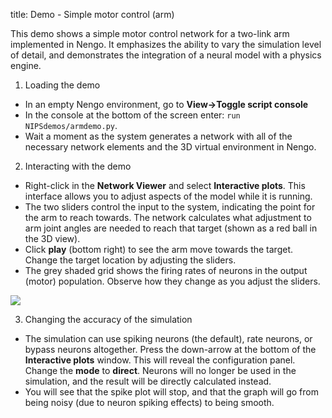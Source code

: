 title: Demo - Simple motor control (arm)


This demo shows a simple motor control network for a two-link arm implemented
in Nengo. It emphasizes the ability to vary the simulation level of detail,
and demonstrates the integration of a neural model with a physics engine.

1. Loading the demo

  * In an empty Nengo environment, go to **View->Toggle script console**
  * In the console at the bottom of the screen enter: `run NIPSdemos/armdemo.py`.
  * Wait a moment as the system generates a network with all of the necessary network elements and the 3D virtual environment in Nengo.

2. Interacting with the demo

  * Right-click in the **Network Viewer** and select **Interactive plots**. This interface allows you to adjust aspects of the model while it is running.
  * The two sliders control the input to the system, indicating the point for the arm to reach towards. The network calculates what adjustment to arm joint angles are needed to reach that target (shown as a red ball in the 3D view).
  * Click **play** (bottom right) to see the arm move towards the target. Change the target location by adjusting the sliders.
  * The grey shaded grid shows the firing rates of neurons in the output (motor) population. Observe how they change as you adjust the sliders.

![](/files/armDemo.png)

3. Changing the accuracy of the simulation

  * The simulation can use spiking neurons (the default), rate neurons, or bypass neurons altogether. Press the down-arrow at the bottom of the **Interactive plots** window. This will reveal the configuration panel. Change the **mode** to **direct**. Neurons will no longer be used in the simulation, and the result will be directly calculated instead.
  * You will see that the spike plot will stop, and that the graph will go from being noisy (due to neuron spiking effects) to being smooth.


